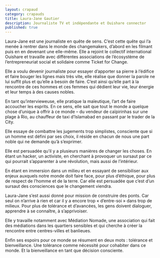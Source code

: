 ```yaml
---
layout: crapaud
category: crapauds
title: Laura-Jane Gautier
description: Journaliste TV et indépendante et Ouishare connector
published: true
---
```


Laura-Jane est une journaliste en quête de sens. C’est cette quête qui l’a menée à rentrer dans le monde des changemakers, d’abord en les filmant puis en en devenant une elle-même. Elle a rejoint le collectif international Ouishare et travaille avec différentes associations de l’écosystème de l’entrepreneuriat social et solidaire comme Ticket for Change. 

Elle a voulu devenir journaliste pour essayer d’apporter sa pierre à l’édifice et faire bouger les lignes mais très vite, elle réalise que donner la parole ne lui suffit plus et qu’elle a besoin de faire. C’est ainsi qu’elle part à la rencontre de ces hommes et ces femmes qui dédient leur vie, leur énergie et leur temps à des causes nobles.

En tant qu’intervieweuse, elle pratique la maïeutique, l’art de faire accoucher les esprits. En ce sens, elle sait que tout le monde a quelque chose d’unique à offrir à ce monde – du vendeur de caïpirinhas sur une plage à Rio, au chauffeur de taxi d’Islamabad en passant par le trader de la City. 

Elle essaye de combattre les jugements trop simplistes, consciente que si un homme est défini par ses choix, il réside en chacun de nous une part noble qui ne demande qu’à s’exprimer.

Elle est persuadée qu’il y a plusieurs manières de changer les choses. En étant un hacker, un activiste, en cherchant à provoquer un sursaut par ce qui pourrait s’apparenter à une révolution, mais aussi de l’intérieur. 

En étant en immersion dans un milieu et en essayant de sensibiliser aux enjeux auxquels notre monde doit faire face, pour plus d’éthique, pour plus de respect de l’homme et de la terre. Car elle est persuadée que c’est d’un sursaut des consciences que le changement viendra.
 
Laura-Jane s’est aussi donné pour mission de construire des ponts. Car seul on n’arrive à rien et car il y a encore trop « d’entre-soi » dans trop de milieux. Pour plus de tolérance et d’avancées, les gens doivent dialoguer, apprendre à se connaître, à s’apprivoiser. 

Elle y travaille notamment avec Médiation Nomade, une association qui fait des médiations dans les quartiers sensibles et qui cherche à créer la rencontre entre centres-villes et banlieues.
 
Enfin ses espoirs pour ce monde se résument en deux mots : tolérance et bienveillance. Une tolérance comme nécessité pour cohabiter dans ce monde. Et la bienveillance en tant que décision consciente.
